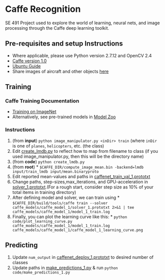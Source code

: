 # Caffe Recognition
SE 491 Project used to explore the world of learning, neural nets, and image processing through the Caffe deep learning toolkit.


## Pre-requisites and setup Instructions
  * Where applicable, please use Python version 2.7.12 and OpenCV 2.4
  * [Caffe version 1.0](http://caffe.berkeleyvision.org/installation.html)
  * [Ubuntu Guide](https://github.com/BVLC/caffe/wiki/Ubuntu-16.04-or-15.10-Installation-Guide)
  * Share images of aircraft and other objects [here](https://drive.google.com/drive/folders/0B_qq4rfPzIJ5eWkzUEFLMXVOY0U?usp=sharing)


## Training

### Caffe Training Documentation
  * [Training on ImageNet](http://caffe.berkeleyvision.org/gathered/examples/imagenet.html)
  * Alternatively, see pre-trained models in [Model Zoo](https://github.com/BVLC/caffe/wiki/Model-Zoo)

### Instructions
  1. (from **input**) `python image_manipulator.py <inDir> train` (where `inDir` is one of `planes`, `helicopters`, etc. (the class)
  2. Edit [create_lmdb.py](code/create_lmdb.py) to reflect how to map from filename to class (if you used image_manipulator.py, then this will be the directory name)
  3. (from **code**) `python create_lmdb.py`
  4. (from **root**)
    * `$CAFFE_DIR/compute_image_mean.bin -backend=lmdb input/train_lmdb input/mean.binaryproto`
  5. Edit reported mean-values and paths in [caffenet_train_val_1.prototxt](caffe_models/caffe_model_1/caffenet_train_val_1.prototxt)
  6. Change paths, step-sizes,max_iterations, and GPU-acceleration in [solver_1.prototxt](caffe_models/caffe_model_1/solver_1.prototxt).(For a rough start, consider step size as 10% of your total items in training directory)
  7. After defining model and solver, we can train using
    * `$CAFFE_DIR/build/tools/caffe train --solver caffe_models/caffe_model_1/solver_1.prototxt 2>&1 | tee caffe_models/caffe_model_1/model_1_train.log`
  8. Finally, you can plot the learning curve like this:
    * `python code/plot_learning_curve.py caffe_models/caffe_model_1/model_1_train.log caffe_models/caffe_model_1/caffe_model_1_learning_curve.png`

## Predicting
  1. Update `num_output` in [caffenet_deploy_1.prototxt](caffe_models/caffe_model_1/caffenet_deploy_1.prototxt) to desired number of classes
  2. Update paths in [make_predictions_1.py](code/make_predictions_1.py) & run `python code/make_predictions_1.py`